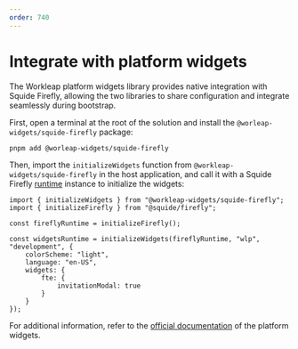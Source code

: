 ```yaml
---
order: 740
---
```


# Integrate with platform widgets

The Workleap platform widgets library provides native integration with Squide Firefly, allowing the two libraries to share configuration and integrate seamlessly during bootstrap.

First, open a terminal at the root of the solution and install the `@worleap-widgets/squide-firefly` package:

```bash
pnpm add @worleap-widgets/squide-firefly
```

Then, import the `initializeWidgets` function from `@workleap-widgets/squide-firefly` in the host application, and call it with a Squide Firefly [runtime](../reference/runtime//runtime-class.md) instance to initialize the widgets:

```tsx host/src/index.tsx
import { initializeWidgets } from "@workleap-widgets/squide-firefly";
import { initializeFirefly } from "@squide/firefly";

const fireflyRuntime = initializeFirefly();

const widgetsRuntime = initializeWidgets(fireflyRuntime, "wlp", "development", {
    colorScheme: "light",
    language: "en-US",
    widgets: {
        fte: {
            invitationModal: true
        }
    }
});
```

For additional information, refer to the [official documentation](https://dev.azure.com/workleap/WorkleapPlatform/_git/workleap-platform-widgets?path=/README.md&_a=preview) of the platform widgets.
